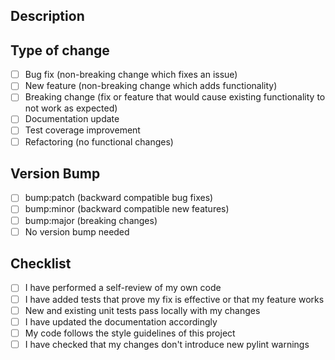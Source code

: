 ## Description

<!-- Describe the purpose of this PR and the changes you've made -->

## Type of change

- [ ] Bug fix (non-breaking change which fixes an issue)
- [ ] New feature (non-breaking change which adds functionality)
- [ ] Breaking change (fix or feature that would cause existing functionality to not work as expected)
- [ ] Documentation update
- [ ] Test coverage improvement
- [ ] Refactoring (no functional changes)

## Version Bump

<!-- 
Pick ONE of the following labels for version bump:
- No label: No version bump, no new release (default)
- bump:patch: Backward compatible bug fixes (0.1.0 -> 0.1.1)
- bump:minor: Backward compatible new features (0.1.0 -> 0.2.0)
- bump:major: Changes that break backward compatibility (0.1.0 -> 1.0.0)
-->

- [ ] bump:patch (backward compatible bug fixes)
- [ ] bump:minor (backward compatible new features)
- [ ] bump:major (breaking changes)
- [ ] No version bump needed

## Checklist

- [ ] I have performed a self-review of my own code
- [ ] I have added tests that prove my fix is effective or that my feature works
- [ ] New and existing unit tests pass locally with my changes
- [ ] I have updated the documentation accordingly
- [ ] My code follows the style guidelines of this project
- [ ] I have checked that my changes don't introduce new pylint warnings
